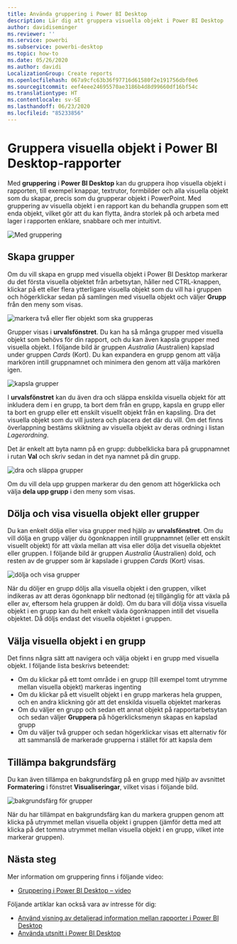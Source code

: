 ```yaml
---
title: Använda gruppering i Power BI Desktop
description: Lär dig att gruppera visuella objekt i Power BI Desktop
author: davidiseminger
ms.reviewer: ''
ms.service: powerbi
ms.subservice: powerbi-desktop
ms.topic: how-to
ms.date: 05/26/2020
ms.author: davidi
LocalizationGroup: Create reports
ms.openlocfilehash: 067a9cfc63b36f97716d61580f2e191756dbf0e6
ms.sourcegitcommit: eef4eee24695570ae3186b4d8d99660df16bf54c
ms.translationtype: HT
ms.contentlocale: sv-SE
ms.lasthandoff: 06/23/2020
ms.locfileid: "85233856"
---
```

# <a name="group-visuals-in-power-bi-desktop-reports"></a>Gruppera visuella objekt i Power BI Desktop-rapporter
Med **gruppering** i **Power BI Desktop** kan du gruppera ihop visuella objekt i rapporten, till exempel knappar, textrutor, formbilder och alla visuella objekt som du skapar, precis som du grupperar objekt i PowerPoint. Med gruppering av visuella objekt i en rapport kan du behandla gruppen som ett enda objekt, vilket gör att du kan flytta, ändra storlek på och arbeta med lager i rapporten enklare, snabbare och mer intuitivt.

![Med gruppering](media/desktop-grouping-visuals/grouping-visuals-01.png)


## <a name="creating-groups"></a>Skapa grupper

Om du vill skapa en grupp med visuella objekt i Power BI Desktop markerar du det första visuella objektet från arbetsytan, håller ned CTRL-knappen, klickar på ett eller flera ytterligare visuella objekt som du vill ha i gruppen och högerklickar sedan på samlingen med visuella objekt och väljer **Grupp** från den meny som visas.

![markera två eller fler objekt som ska grupperas](media/desktop-grouping-visuals/grouping-visuals-02.png)

Grupper visas i **urvalsfönstret**. Du kan ha så många grupper med visuella objekt som behövs för din rapport, och du kan även kapsla grupper med visuella objekt. I följande bild är gruppen *Australia* (Australien) kapslad under gruppen *Cards* (Kort). Du kan expandera en grupp genom att välja markören intill gruppnamnet och minimera den genom att välja markören igen. 

![kapsla grupper](media/desktop-grouping-visuals/grouping-visuals-03.png)

I **urvalsfönstret** kan du även dra och släppa enskilda visuella objekt för att inkludera dem i en grupp, ta bort dem från en grupp, kapsla en grupp eller ta bort en grupp eller ett enskilt visuellt objekt från en kapsling. Dra det visuella objekt som du vill justera och placera det där du vill. Om det finns överlappning bestäms skiktning av visuella objekt av deras ordning i listan *Lagerordning*.

Det är enkelt att byta namn på en grupp: dubbelklicka bara på gruppnamnet i rutan **Val** och skriv sedan in det nya namnet på din grupp.

![dra och släppa grupper](media/desktop-grouping-visuals/grouping-visuals-04.png)

Om du vill dela upp gruppen markerar du den genom att högerklicka och välja **dela upp grupp** i den meny som visas.

## <a name="hide-and-show-visuals-or-groups"></a>Dölja och visa visuella objekt eller grupper

Du kan enkelt dölja eller visa grupper med hjälp av **urvalsfönstret**. Om du vill dölja en grupp väljer du ögonknappen intill gruppnamnet (eller ett enskilt visuellt objekt) för att växla mellan att visa eller dölja det visuella objektet eller gruppen. I följande bild är gruppen *Australia* (Australien) dold, och resten av de grupper som är kapslade i gruppen *Cards* (Kort) visas.


![dölja och visa grupper](media/desktop-grouping-visuals/grouping-visuals-05.png)

När du döljer en grupp döljs alla visuella objekt i den gruppen, vilket indikeras av att deras ögonknapp blir nedtonad (ej tillgänglig för att växla på eller av, eftersom hela gruppen är dold). Om du bara vill dölja vissa visuella objekt i en grupp kan du helt enkelt växla ögonknappen intill det visuella objektet. Då döljs endast det visuella objektet i gruppen.

## <a name="selecting-visuals-within-a-group"></a>Välja visuella objekt i en grupp

Det finns några sätt att navigera och välja objekt i en grupp med visuella objekt. I följande lista beskrivs beteendet:

* Om du klickar på ett tomt område i en grupp (till exempel tomt utrymme mellan visuella objekt) markeras ingenting
* Om du klickar på ett visuellt objekt i en grupp markeras hela gruppen, och en andra klickning gör att det enskilda visuella objektet markeras
* Om du väljer en grupp och sedan ett annat objekt på rapportarbetsytan och sedan väljer **Gruppera** på högerklicksmenyn skapas en kapslad grupp
* Om du väljer två grupper och sedan högerklickar visas ett alternativ för att sammanslå de markerade grupperna i stället för att kapsla dem

## <a name="apply-background-color"></a>Tillämpa bakgrundsfärg

Du kan även tillämpa en bakgrundsfärg på en grupp med hjälp av avsnittet **Formatering** i fönstret **Visualiseringar**, vilket visas i följande bild. 

![bakgrundsfärg för grupper](media/desktop-grouping-visuals/grouping-visuals-06.png)

När du har tillämpat en bakgrundsfärg kan du markera gruppen genom att klicka på utrymmet mellan visuella objekt i gruppen (jämför detta med att klicka på det tomma utrymmet mellan visuella objekt i en grupp, vilket inte markerar gruppen). 


## <a name="next-steps"></a>Nästa steg
Mer information om gruppering finns i följande video:

* [Gruppering i Power BI Desktop – video](https://youtu.be/sf4n7VXoQHY?t=10)

Följande artiklar kan också vara av intresse för dig:

* [Använd visning av detaljerad information mellan rapporter i Power BI Desktop](desktop-cross-report-drill-through.md)
* [Använda utsnitt i Power BI Desktop](../visuals/power-bi-visualization-slicers.md)
